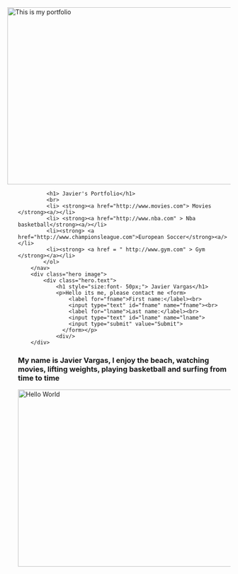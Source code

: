 <!-- You can do 'boilerplate' code by typing: ! and then ENTER -->
<!DOCTYPE html>
<html lang="en">
<head>
    <meta charset="UTF-8">
    <meta http-equiv="X-UA-Compatible" content="IE=edge">
    <meta name="viewport" content="width=device-width, initial-scale=1.0">
    <link rel="stylesheet" href="styles.css">
    <title>Document</title>
</head>

<body>
    <img src="pic.jpg" alt="This is my portfolio" width="1500" 
    height="400">
    <nav>
        <ol>

             <h1> Javier's Portfolio</h1>
             <br> 
             <li> <strong><a href="http://www.movies.com"> Movies </strong><a/></li>
             <li> <strong><a href="http://www.nba.com" > Nba basketball</strong><a/></li>
             <li><strong> <a href="http://www.championsleague.com">European Soccer</strong><a/></li>
             <li><strong> <a href = " http://www.gym.com" > Gym </strong></a></li>
            </ol>
        </nav>
        <div class="hero image">
            <div class="hero.text"> 
                <h1 style="size:font- 50px;"> Javier Vargas</h1>
                <p>Hello its me, please contact me <form>
                    <label for="fname">First name:</label><br>
                    <input type="text" id="fname" name="fname"><br>
                    <label for="lname">Last name:</label><br>
                    <input type="text" id="lname" name="lname">
                    <input type="submit" value="Submit">
                  </form></p>
                <div/>
        </div>

<main>
    <div>
        <article>
            <h1>
                <strong> My name is Javier Vargas, I enjoy the beach, watching movies, lifting weights, playing basketball and surfing from time to time 
    <p>  </p>
        
</strong>
            </h1>
        </article>

</main>
<img src="pic2.jpg" alt="Hello World"width="1500" 
height="400">
</body>
</html>
